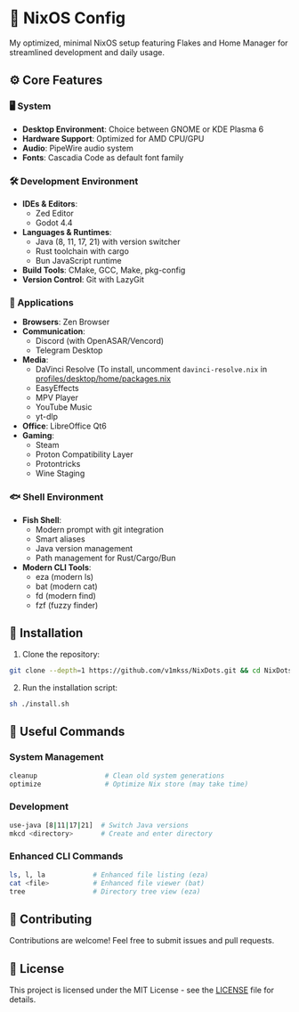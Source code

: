 # 🚀 NixOS Config

My optimized, minimal NixOS setup featuring Flakes and Home Manager for streamlined development and daily usage.

## ⚙️ Core Features

### 🖥️ System

- **Desktop Environment**: Choice between GNOME or KDE Plasma 6
- **Hardware Support**: Optimized for AMD CPU/GPU
- **Audio**: PipeWire audio system
- **Fonts**: Cascadia Code as default font family

### 🛠️ Development Environment

- **IDEs & Editors**:
  - Zed Editor
  - Godot 4.4
- **Languages & Runtimes**:
  - Java (8, 11, 17, 21) with version switcher
  - Rust toolchain with cargo
  - Bun JavaScript runtime
- **Build Tools**: CMake, GCC, Make, pkg-config
- **Version Control**: Git with LazyGit

### 📱 Applications

- **Browsers**: Zen Browser
- **Communication**:
  - Discord (with OpenASAR/Vencord)
  - Telegram Desktop
- **Media**:
  - DaVinci Resolve (To install, uncomment `davinci-resolve.nix` in [profiles/desktop/home/packages.nix](https://github.com/v1mkss/NixDots/blob/update/profiles/desktop/home/pkgs/default.nix)
  - EasyEffects
  - MPV Player
  - YouTube Music
  - yt-dlp
- **Office**: LibreOffice Qt6
- **Gaming**:
  - Steam
  - Proton Compatibility Layer
  - Protontricks
  - Wine Staging

### 🐟 Shell Environment

- **Fish Shell**:
  - Modern prompt with git integration
  - Smart aliases
  - Java version management
  - Path management for Rust/Cargo/Bun
- **Modern CLI Tools**:
  - eza (modern ls)
  - bat (modern cat)
  - fd (modern find)
  - fzf (fuzzy finder)

## 🚀 Installation

1. Clone the repository:

```bash
git clone --depth=1 https://github.com/v1mkss/NixDots.git && cd NixDots
```

2. Run the installation script:

```bash
sh ./install.sh
```

## 🔧 Useful Commands

### System Management

```bash
cleanup                 # Clean old system generations
optimize                # Optimize Nix store (may take time)
```

### Development

```bash
use-java [8|11|17|21]  # Switch Java versions
mkcd <directory>       # Create and enter directory
```

### Enhanced CLI Commands

```bash
ls, l, la            # Enhanced file listing (eza)
cat <file>           # Enhanced file viewer (bat)
tree                 # Directory tree view (eza)
```

## 🤝 Contributing

Contributions are welcome! Feel free to submit issues and pull requests.

## 📄 License

This project is licensed under the MIT License - see the [LICENSE](./LICENSE) file for details.
